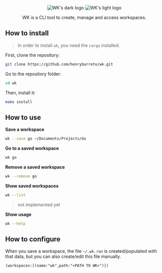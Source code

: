 <p align="center">
    <img src="https://user-images.githubusercontent.com/23109089/171970710-a72e7506-9e55-4f1c-8089-bd331cd68aa4.png#gh-dark-mode-only" alt="WK's dark logo" />
    <img src="https://user-images.githubusercontent.com/23109089/171970769-e07ffa29-5a19-4893-9610-8c1a08e8972e.png#gh-light-mode-only" alt="WK's light logo" />
</p>


<p align="center">
WK is a CLI tool to create, manage and access workspaces.
</p>

## How to install
> In order to install `wk`, you need the `cargo` installed.

First, clone the repository:

```sh
git clone https://github.com/henrybarreto/wk.git
```

Go to the repository folder:

```sh
cd wk
```

Then, install it:
    
```sh
make install
```

## How to use

**Save a workspace**

```sh
wk --save go ~/Documents/Projects/Go
```

**Go to a saved workspace**

```sh
wk go
```

**Remove a saved workspace**

```sh
wk --remove go
```

**Show saved workspaces**
```sh
wk --list
```
> not implemented yet

**Show usage**
```sh
wk --help
```

## How to configure
When you save a workspace, the file `~/.wk.ron` is created/populated with that data, but you can also create/edit this file manually.

```ron
(workspaces:[(name:"wk",path:"<PATH TO WK>")])
```

